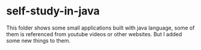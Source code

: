 # self-study-in-java
This folder shows some small applications built with java language, some of them is referenced from youtube videos or other websites.
But I added some new things to them.
